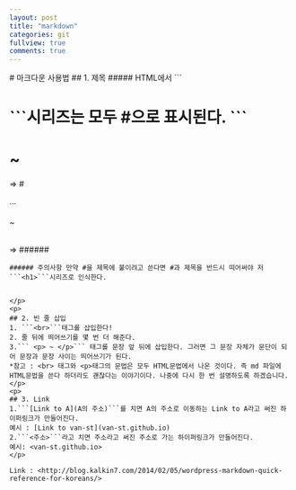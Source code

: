 ```yaml
---
layout: post
title: "markdown"
categories: git
fullview: true
comments: true
---
```



<p>
# 마크다운 사용법  
## 1. 제목  
##### HTML에서 ```<h1>```시리즈는 모두 #으로 표시된다.   
```
<h1> ~ </h1>  => #

...

<h6> ~ </h6>  => ######

```   
###### 주의사항 만약 #을 제목에 붙이려고 쓴다면 #과 제목을 반드시 띠어써야 저 ```<h1>```시리즈로 인식한다.   


</p>
<p>  
## 2. 빈 줄 삽입   
1. ```<br>```태그를 삽입한다!  
2. 줄 뒤에 띄어쓰기를 몇 번 더 해준다.   
3.``` <p> ~ </p>``` 태그를 문장 앞 뒤에 삽입한다. 그러면 그 문장 자체가 문단이 되어 문장과 문장 사이는 띄어쓰기가 된다.   
*참고 : <br> 태그와 <p>태그의 문법은 모두 HTML문법에서 나온 것이다. 즉 md 파일에 HTML문법을 쓴다 하더라도 괜찮다는 이야기이다. 나중에 다시 한 번 설명하도록 하겠습니다.   
</p>
<p>
## 3. Link
1.```[Link to A](A의 주소)```를 치면 A의 주소로 이동하는 Link to A라고 써진 하이퍼링크가 만들어진다.   
예시 : [Link to van-st](van-st.github.io)   
2.```<주소>```라고 치면 주소라고 써진 주소로 가는 하이퍼링크가 만들어진다.   
예시: <van-st.github.io>   
</p>

Link : <http://blog.kalkin7.com/2014/02/05/wordpress-markdown-quick-reference-for-koreans/>
